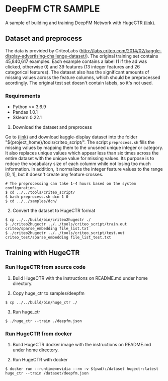 # DeepFM CTR SAMPLE #
A sample of building and training DeepFM Network with HugeCTR [(link)](https://www.ijcai.org/Proceedings/2017/0239.pdf).

## Dataset and preprocess ##
The data is provided by CriteoLabs (http://labs.criteo.com/2014/02/kaggle-display-advertising-challenge-dataset/).
The original training set contains 45,840,617 examples.
Each example contains a label (1 if the ad was clicked, otherwise 0) and 39 features (13 integer features and 26 categorical features).
The dataset also has the significant amounts of missing values across the feature columns, which should be preprocessed acordingly.
The original test set doesn't contain labels, so it's not used.

### Requirements ###
* Python >= 3.6.9
* Pandas 1.0.1
* Sklearn 0.22.1

1. Download the dataset and preprocess

Go to [(link)](http://labs.criteo.com/2014/02/kaggle-display-advertising-challenge-dataset/)
and download kaggle-display dataset into the folder "${project_home}/tools/criteo_script/".
The script `preprocess.sh` fills the missing values by mapping them to the unusned unique integer or category.
It also replaces unique values which appear less than six times across the entire dataset with the unique value for missing values.
Its purpose is to redcue the vocabulary size of each columm while not losing too much information.
In addition, it normalizes the integer feature values to the range [0, 1],
but it doesn't create any feature crosses.

```shell
# The preprocessing can take 1-4 hours based on the system configuration.
$ cd ../../tools/criteo_script/
$ bash preprocess.sh dcn 1 0
$ cd ../../samples/dcn/
```

2. Convert the dataset to HugeCTR format
```shell
$ cp ../../build/bin/criteo2hugectr ./
$ ./criteo2hugectr ../../tools/criteo_script/train.out criteo/sparse_embedding file_list.txt
$ ./criteo2hugectr ../../tools/criteo_script/test.out criteo_test/sparse_embedding file_list_test.txt
```

## Training with HugeCTR ##

### Run HugeCTR from source code ###

1. Build HugeCTR with the instructions on README.md under home directory.

2. Copy huge_ctr to samples/deepfm
```shell
$ cp ../../build/bin/huge_ctr ./
```

3. Run huge_ctr
```shell
$ ./huge_ctr --train ./deepfm.json
```

### Run HugeCTR from docker ###

1. Build HugeCTR docker image with the instructions on README.md under home directory.

2. Run HugeCTR with docker
```shell
$ docker run --runtime=nvidia --rm -v $(pwd):/dataset hugectr:latest huge_ctr --train /dataset/deepfm.json
```




